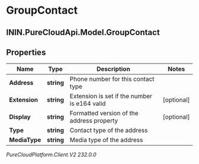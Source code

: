 # GroupContact

## ININ.PureCloudApi.Model.GroupContact

## Properties

|Name | Type | Description | Notes|
|------------ | ------------- | ------------- | -------------|
| **Address** | **string** | Phone number for this contact type | |
| **Extension** | **string** | Extension is set if the number is e164 valid | [optional] |
| **Display** | **string** | Formatted version of the address property | [optional] |
| **Type** | **string** | Contact type of the address | |
| **MediaType** | **string** | Media type of the address | |



_PureCloudPlatform.Client.V2 232.0.0_
